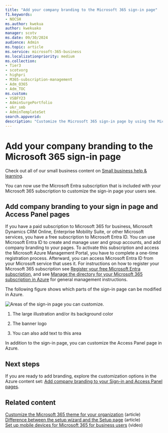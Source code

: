 ```yaml
---
title: "Add your company branding to the Microsoft 365 sign-in page"
f1.keywords:
- NOCSH
ms.author: kwekua
author: kwekuako
manager: scotv
ms.date: 09/30/2024
audience: Admin
ms.topic: article
ms.service: microsoft-365-business
ms.localizationpriority: medium
ms.collection: 
- Tier3
- scotvorg
- highpri
- M365-subscription-management 
- Adm_O365
- Adm_TOC
ms.custom: 
- VSBFY23
- AdminSurgePortfolio
- okr_smb
- AdminTemplateSet
search.appverid:
description: "Customize the Microsoft 365 sign-in page by using the Microsoft Entra ID. You can add an illustration, a logo, and text to the sign-in page."
---
```


# Add your company branding to the Microsoft 365 sign-in page

Check out all of our small business content on [Small business help & learning](https://go.microsoft.com/fwlink/?linkid=2224585).

 You can now use the Microsoft Entra subscription that is included with your Microsoft 365 subscription to customize the sign-in page your users see.
  
## Add company branding to your sign in page and Access Panel pages

If you have a paid subscription to Microsoft 365 for business, Microsoft Dynamics CRM Online, Enterprise Mobility Suite, or other Microsoft services, you have a free subscription to Microsoft Entra ID. You can use Microsoft Entra ID to create and manage user and group accounts, and add company branding to your pages. To activate this subscription and access the Microsoft Azure Management Portal, you have to complete a one-time registration process. Afterward, you can access Microsoft Entra ID from your Microsoft service that uses it. For instructions on how to register your Microsoft 365 subscription see [Register your free Microsoft Entra subscription](../../compliance/use-your-free-azure-ad-subscription-in-office-365.md), and see [Manage the directory for your Microsoft 365 subscription in Azure](/azure/active-directory/fundamentals/active-directory-how-subscriptions-associated-directory) for general management instructions. 
  
The following figure shows which parts of the sign-in page can be modified in Azure.
  
![Areas of the sign-in page you can customize.](../../media/screenshotbranding.png)
  
1. The large illustration and/or its background color

2. The banner logo

3. You can also add text to this area

In addition to the sign-in page, you can customize the Access Panel page in Azure.
  
## Next steps

If you are ready to add branding, explore the customization options in the Azure content set: [Add company branding to your Sign-in and Access Panel pages](/azure/active-directory/fundamentals/customize-branding).

## Related content

[Customize the Microsoft 365 theme for your organization](customize-your-organization-theme.md) (article)\
[Difference between the setup wizard and the Setup page](o365-setup-wizard-and-setup-page.md) (article)\
[Set up mobile devices for Microsoft 365 for business users](../../business/set-up-mobile-devices.md) (video)
